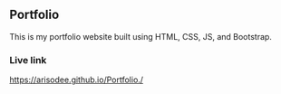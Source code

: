 ## Portfolio

This is my portfolio website built using HTML, CSS, JS, and Bootstrap. 

### Live link

https://arisodee.github.io/Portfolio./